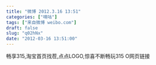 ```yaml
---
title: "微博 2012.3.16 13:51"
categories: ["嘀咕"]
tags: ["来自微博 weibo.com"]
draft: false
slug: "q02hNx"
date: "2012-03-16 13:51:00"
---
```


<p>畅享315,淘宝首页找茬,点点LOGO,惊喜不断畅玩315 O网页链接 ​​​​</p>
